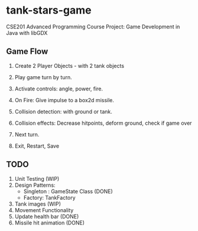 # tank-stars-game
CSE201 Advanced Programming Course Project: Game Development in Java with libGDX

## Game Flow
1. Create 2 Player Objects - with 2 tank objects
2. Play game turn by turn. 
3. Activate controls: angle, power, fire.
4. On Fire: Give impulse to a box2d missile.
5. Collision detection: with ground or tank.
6. Collision effects: Decrease hitpoints, deform ground, check if game over
7. Next turn.

8. Exit, Restart, Save

## TODO

1. Unit Testing (WIP)
2. Design Patterns:
    * Singleton : GameState Class (DONE)
    * Factory: TankFactory
3. Tank images (WIP)
4. Movement Functionality
5. Update health bar (DONE)
6. Missile hit animation (DONE)

